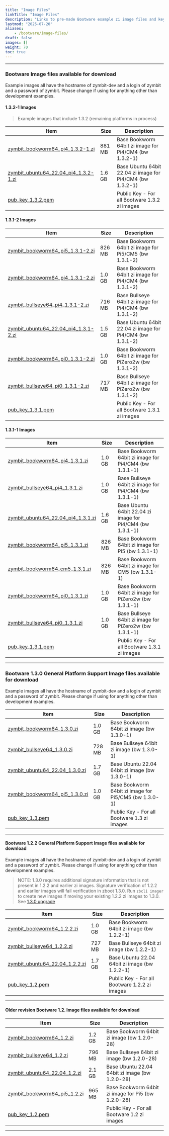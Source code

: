 ```yaml
---
title: "Image Files"
linkTitle: "Image Files" 
description: "Links to pre-made Bootware example zi image files and keys"
lastmod: "2025-07-20"
aliases:
    - /bootware/image-files/
draft: false
images: []
weight: 70
toc: true
---
```


-----
### Bootware Image files available for download

Example images all have the hostname of zymbit-dev and a login of zymbit and a password of zymbit. Please change if using for anything other than development examples.

#### 1.3.2-1 Images

> Example images that include 1.3.2 (remaining platforms in process)

| Item | Size | Description |
|------|------|--------------------------|
| [zymbit_bookworm64_pi4_1.3.2-1.zi](https://bootware.s3.amazonaws.com/1.3.2/zymbit_bookworm64_pi4_1.3.2-1.zi) | 881 MB | Base Bookworm 64bit zi image for Pi4/CM4 (bw 1.3.2-1) |
| [zymbit_ubuntu64_22.04_pi4_1.3.2-1.zi](https://bootware.s3.amazonaws.com/1.3.2/zymbit_ubuntu64_22.04_pi4_1.3.2-1.zi) | 1.6 GB | Base Ubuntu 64bit 22.04 zi image for Pi4/CM4 (bw 1.3.2-1) |
| [pub_key_1.3.2.pem](https://bootware.s3.amazonaws.com/1.3.2/pub_key_1.3.2.pem) | | Public Key - For all Bootware 1.3.2 zi images |


#### 1.3.1-2 Images

| Item | Size | Description |
|------|------|--------------------------|
| [zymbit_bookworm64_pi5_1.3.1-2.zi](https://bootware.s3.amazonaws.com/1.3.1/zymbit_bookworm64_pi5_1.3.1-2.zi) | 826 MB | Base Bookworm 64bit zi image for Pi5/CM5 (bw 1.3.1-2) |
| [zymbit_bookworm64_pi4_1.3.1-2.zi](https://bootware.s3.amazonaws.com/1.3.1/zymbit_bookworm64_pi4_1.3.1-2.zi) | 1.0 GB | Base Bookworm 64bit zi image for Pi4/CM4 (bw 1.3.1-2) |
| [zymbit_bullseye64_pi4_1.3.1-2.zi](https://bootware.s3.amazonaws.com/1.3.1/zymbit_bullseye64_pi4_1.3.1-2.zi) | 716 MB | Base Bullseye 64bit zi image for Pi4/CM4 (bw 1.3.1-2) |
| [zymbit_ubuntu64_22.04_pi4_1.3.1-2.zi](https://bootware.s3.amazonaws.com/1.3.1/zymbit_ubuntu64_22.04_pi4_1.3.1-2.zi) | 1.5 GB | Base Ubuntu 64bit 22.04 zi image for Pi4/CM4 (bw 1.3.1-2) |
| [zymbit_bookworm64_pi0_1.3.1-2.zi](https://bootware.s3.amazonaws.com/1.3.1/zymbit_bookworm64_pi0_1.3.1-2.zi) | 1.0 GB | Base Bookworm 64bit zi image for PiZero2w (bw 1.3.1-2) |
| [zymbit_bullseye64_pi0_1.3.1-2.zi](https://bootware.s3.amazonaws.com/1.3.1/zymbit_bullseye64_pi0_1.3.1-2.zi) | 717 MB | Base Bullseye 64bit zi image for PiZero2w (bw 1.3.1-2) |
| [pub_key_1.3.1.pem](https://bootware.s3.amazonaws.com/1.3.1/pub_key_1.3.1.pem) | | Public Key - For all Bootware 1.3.1 zi images |

#### 1.3.1-1 Images

| Item | Size | Description | 
|------|------|--------------------------|
| [zymbit_bookworm64_pi4_1.3.1.zi](https://bootware.s3.amazonaws.com/1.3.1/zymbit_bookworm64_pi4_1.3.1.zi) | 1.0 GB | Base Bookworm 64bit zi image for Pi4/CM4 (bw 1.3.1-1) |
| [zymbit_bullseye64_pi4_1.3.1.zi](https://bootware.s3.amazonaws.com/1.3.1/zymbit_bullseye64_pi4_1.3.1.zi) | 1.0 GB | Base Bullseye 64bit zi image for Pi4/CM4 (bw 1.3.1-1) |
| [zymbit_ubuntu64_22.04_pi4_1.3.1.zi](https://bootware.s3.amazonaws.com/1.3.1/zymbit_ubuntu64_22.04_pi4_1.3.1.zi) | 1.6 GB | Base Ubuntu 64bit 22.04 zi image for Pi4/CM4 (bw 1.3.1-1) |
| [zymbit_bookworm64_pi5_1.3.1.zi](https://bootware.s3.amazonaws.com/1.3.1/zymbit_bookworm64_pi5_1.3.1.zi) | 826 MB | Base Bookworm 64bit zi image for Pi5 (bw 1.3.1-1) |
| [zymbit_bookworm64_cm5_1.3.1.zi](https://bootware.s3.amazonaws.com/1.3.1/zymbit_bookworm64_cm5_1.3.1.zi) | 826 MB | Base Bookworm 64bit zi image for CM5 (bw 1.3.1-1) |
| [zymbit_bookworm64_pi0_1.3.1.zi](https://bootware.s3.amazonaws.com/1.3.1/zymbit_bookworm64_pi0_1.3.1.zi) | 1.0 GB | Base Bookworm 64bit zi image for PiZero2w (bw 1.3.1-1) |
| [zymbit_bullseye64_pi0_1.3.1.zi](https://bootware.s3.amazonaws.com/1.3.1/zymbit_bullseye64_pi0_1.3.1.zi) | 1.0 GB | Base Bullseye 64bit zi image for PiZero2w (bw 1.3.1-1) |
| [pub_key_1.3.1.pem](https://bootware.s3.amazonaws.com/1.3.1/pub_key_1.3.1.pem) | | Public Key - For all Bootware 1.3.1 zi images |

-----
### Bootware 1.3.0 General Platform Support Image files available for download

Example images all have the hostname of zymbit-dev and a login of zymbit and a password of zymbit. Please change if using for anything other than development examples.

| Item | Size | Description | 
|------|------|--------------------------|
| [zymbit_bookworm64_1.3.0.zi](https://bootware.s3.amazonaws.com/1.3/zymbit_bookworm64_1.3.0.zi) | 1.0 GB | Base Bookworm 64bit zi image (bw 1.3.0-1) |
| [zymbit_bullseye64_1.3.0.zi](https://bootware.s3.amazonaws.com/1.3/zymbit_bullseye64_1.3.0.zi) | 728 MB | Base Bullseye 64bit zi image (bw 1.3.0-1)  |
| [zymbit_ubuntu64_22.04_1.3.0.zi](https://bootware.s3.amazonaws.com/1.3/zymbit_ubuntu64_22.04_1.3.0.zi) | 1.7 GB | Base Ubuntu 22.04 64bit zi image  (bw 1.3.0-1)  |
| [zymbit_bookworm64_pi5_1.3.0.zi](https://bootware.s3.amazonaws.com/1.3/zymbit_bookworm64_pi5_1.3.0.zi) | 1.0 GB | Base Bookworm 64bit zi image for Pi5/CM5 (bw 1.3.0-1) |
| [pub_key_1.3.pem](https://bootware.s3.amazonaws.com/1.3/pub_key_1.3.pem) | | Public Key - For all Bootware 1.3 zi images |

-----

#### Bootware 1.2.2 General Platform Support Image files available for download

Example images all have the hostname of zymbit-dev and a login of zymbit and a password of zymbit. Please change if using for anything other than development examples.

> NOTE: 1.3.0 requires additional signature information that is not present in 1.2.2 and earlier zi images. Signature verification of 1.2.2 and earlier images will fail verification in zboot 1.3.0. Run `zbcli imager` to create new images if moving your existing 1.2.2 zi images to 1.3.0. See [1.3.0 upgrade](../troubleshooting/#release-130-1)

| Item | Size | Description | 
|------|------|--------------------------|
| [zymbit_bookworm64_1.2.2.zi](https://bootware.s3.amazonaws.com/1.2/zymbit_bookworm64_1.2.2.zi) | 1.0 GB | Base Bookworm 64bit zi image (bw 1.2.2-1) |
| [zymbit_bullseye64_1.2.2.zi](https://bootware.s3.amazonaws.com/1.2/zymbit_bullseye64_1.2.2.zi) | 727 MB | Base Bullseye 64bit zi image (bw 1.2.2-1)  |
| [zymbit_ubuntu64_22.04_1.2.2.zi](https://bootware.s3.amazonaws.com/1.2/zymbit_ubuntu64_22.04_1.2.2.zi) | 1.7 GB | Base Ubuntu 22.04 64bit zi image  (bw 1.2.2-1)  |
| [pub_key_1.2.pem](https://bootware.s3.amazonaws.com/1.2/pub_key_1.2.pem) | | Public Key - For all Bootware 1.2.2 zi images |

-----

#### Older revision Bootware 1.2. Image files available for download

| Item | Size | Description | 
|------|------|--------------------------|
| [zymbit_bookworm64_1.2.zi](https://bootware.s3.amazonaws.com/1.2/zymbit_bookworm64_1.2.zi) | 1.2 GB | Base Bookworm 64bit zi image (bw 1.2.0-28) |
| [zymbit_bullseye64_1.2.zi](https://bootware.s3.amazonaws.com/1.2/zymbit_bullseye64_1.2.zi) | 796 MB | Base Bullseye 64bit zi image (bw 1.2.0-28)  |
| [zymbit_ubuntu64_22.04_1.2.zi](https://bootware.s3.amazonaws.com/1.2/zymbit_ubuntu64_22.04_1.2.zi) | 2.1 GB | Base Ubuntu 22.04 64bit zi image  (bw 1.2.0-28)  |
| [zymbit_bookworm64_pi5_1.2.zi](https://bootware.s3.amazonaws.com/1.2/zymbit_bookworm64_pi5_1.2.zi) | 965 MB | Base Bookworm 64bit zi image for Pi5 (bw 1.2.0-28) |
| [pub_key_1.2.pem](https://bootware.s3.amazonaws.com/1.2/pub_key_1.2.pem) | | Public Key - For all Bootware 1.2 zi images |

-----


